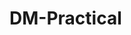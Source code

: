 # DM-Practical
<head>
 <title>
   DM Practical
<head>
<!-- Global site tag (gtag.js) - Google Analytics -->
<script async src="https://www.googletagmanager.com/gtag/js?id=G-VEYHSD3GKQ"></script>
<script>
  window.dataLayer = window.dataLayer || [];
  function gtag(){dataLayer.push(arguments);}
  gtag('js', new Date());

  gtag('config', 'G-VEYHSD3GKQ');
</script>
</head>
